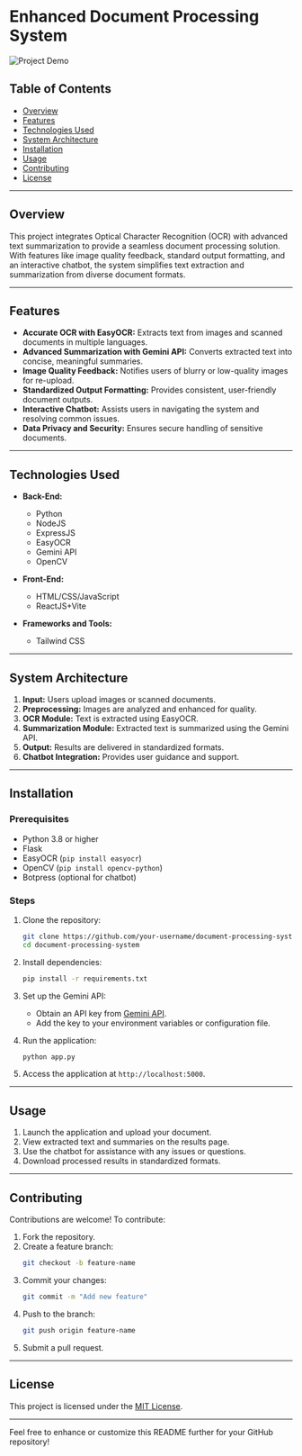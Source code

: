 # **Enhanced Document Processing System**  

![Project Demo](https://via.placeholder.com/800x200?text=Enhanced+Document+Processing+System)  

## **Table of Contents**  
- [Overview](#overview)  
- [Features](#features)  
- [Technologies Used](#technologies-used)  
- [System Architecture](#system-architecture)  
- [Installation](#installation)  
- [Usage](#usage)  
- [Contributing](#contributing)  
- [License](#license)  

---

## **Overview**  
This project integrates Optical Character Recognition (OCR) with advanced text summarization to provide a seamless document processing solution. With features like image quality feedback, standard output formatting, and an interactive chatbot, the system simplifies text extraction and summarization from diverse document formats.

---

## **Features**  
- **Accurate OCR with EasyOCR:** Extracts text from images and scanned documents in multiple languages.  
- **Advanced Summarization with Gemini API:** Converts extracted text into concise, meaningful summaries.  
- **Image Quality Feedback:** Notifies users of blurry or low-quality images for re-upload.  
- **Standardized Output Formatting:** Provides consistent, user-friendly document outputs.  
- **Interactive Chatbot:** Assists users in navigating the system and resolving common issues.  
- **Data Privacy and Security:** Ensures secure handling of sensitive documents.  

---

## **Technologies Used**  
- **Back-End:**  
  - Python
  - NodeJS
  - ExpressJS
  - EasyOCR  
  - Gemini API  
  - OpenCV  

- **Front-End:**  
  - HTML/CSS/JavaScript
  - ReactJS+Vite 

- **Frameworks and Tools:**  
  - Tailwind CSS    

---

## **System Architecture**  
1. **Input:** Users upload images or scanned documents.  
2. **Preprocessing:** Images are analyzed and enhanced for quality.  
3. **OCR Module:** Text is extracted using EasyOCR.  
4. **Summarization Module:** Extracted text is summarized using the Gemini API.  
5. **Output:** Results are delivered in standardized formats.  
6. **Chatbot Integration:** Provides user guidance and support.  

---

## **Installation**  
### **Prerequisites**  
- Python 3.8 or higher  
- Flask  
- EasyOCR (`pip install easyocr`)  
- OpenCV (`pip install opencv-python`)  
- Botpress (optional for chatbot)  

### **Steps**  
1. Clone the repository:  
   ```bash  
   git clone https://github.com/your-username/document-processing-system.git  
   cd document-processing-system  
   ```  
2. Install dependencies:  
   ```bash  
   pip install -r requirements.txt  
   ```  
3. Set up the Gemini API:  
   - Obtain an API key from [Gemini API](https://gemini.api.com).  
   - Add the key to your environment variables or configuration file.  

4. Run the application:  
   ```bash  
   python app.py  
   ```  

5. Access the application at `http://localhost:5000`.  

---

## **Usage**  
1. Launch the application and upload your document.  
2. View extracted text and summaries on the results page.  
3. Use the chatbot for assistance with any issues or questions.  
4. Download processed results in standardized formats.  

---

## **Contributing**  
Contributions are welcome! To contribute:  
1. Fork the repository.  
2. Create a feature branch:  
   ```bash  
   git checkout -b feature-name  
   ```  
3. Commit your changes:  
   ```bash  
   git commit -m "Add new feature"  
   ```  
4. Push to the branch:  
   ```bash  
   git push origin feature-name  
   ```  
5. Submit a pull request.  

---

## **License**  
This project is licensed under the [MIT License](LICENSE).  

---

Feel free to enhance or customize this README further for your GitHub repository!
